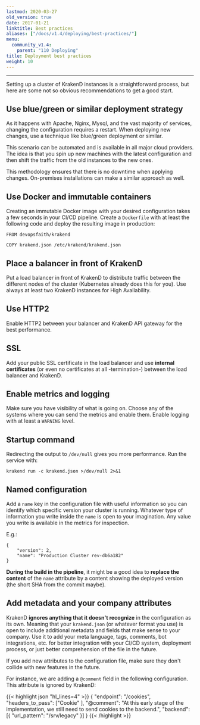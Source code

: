 ```yaml
---
lastmod: 2020-03-27
old_version: true
date: 2017-01-21
linktitle: Best practices
aliases: ["/docs/v1.4/deploying/best-practices/"]
menu:
  community_v1.4:
    parent: "110 Deploying"
title: Deployment best practices
weight: 10
---
```


---
Setting up a cluster of KrakenD instances is a straightforward process, but here are some not so obvious recommendations to get a good start.


## Use blue/green or similar deployment strategy
As it happens with Apache, Nginx, Mysql, and the vast majority of services, changing the configuration requires a restart. When deploying new changes, use a technique like blue/green deployment or similar.

This scenario can be automated and is available in all major cloud providers. The idea is that you spin up new machines with the latest configuration and then shift the traffic from the old instances to the new ones.

This methodology ensures that there is no downtime when applying changes. On-premises installations can make a similar approach as well.

## Use Docker and immutable containers
Creating an immutable Docker image with your desired configuration takes a few seconds in your CI/CD pipeline. Create a `Dockerfile` with at least the following code and deploy the resulting image in production:

    FROM devopsfaith/krakend

    COPY krakend.json /etc/krakend/krakend.json

## Place a balancer in front of KrakenD
Put a load balancer in front of KrakenD to distribute traffic between the different nodes of the cluster (Kubernetes already does this for you). Use always at least two KrakenD instances for High Availability.

## Use HTTP2
Enable HTTP2 between your balancer and KrakenD API gateway for the best performance.

## SSL
Add your public SSL certificate in the load balancer and use **internal certificates** (or even no certificates at all -termination-) between the load balancer and KrakenD.

## Enable metrics and logging
Make sure you have visibility of what is going on. Choose any of the systems where you can send the metrics and enable them. Enable logging with at least a `WARNING` level.

## Startup command
Redirecting the output to `/dev/null` gives you more performance.  Run the service with:

    krakend run -c krakend.json >/dev/null 2>&1

## Named configuration
Add a `name` key in the configuration file with useful information so you can identify which specific version your cluster is running. Whatever type of information you write inside the `name` is open to your imagination. Any value you write is available in the metrics for inspection.

E.g.:

    {
        "version": 2,
        "name": "Production Cluster rev-db6a182"
    }

**During the build in the pipeline**, it might be a good idea to **replace the content** of the `name` attribute by a content showing the deployed version (the short SHA from the commit maybe).

## Add metadata and your company attributes
KrakenD **ignores anything that it doesn't recognize** in the configuration as its own. Meaning that your `krakend.json` (or whatever format you use) is open to include additional metadata and fields that make sense to your company. Use it to add your meta language, tags, comments, bot integrations, etc. for better integration with your CI/CD system, deployment process, or just better comprehension of the file in the future.

If you add new attributes to the configuration file, make sure they don't collide with new features in the future.

For instance, we are adding a `@comment` field in the following configuration. This attribute is ignored by KrakenD:


{{< highlight json "hl_lines=4" >}}
{
    "endpoint": "/cookies",
    "headers_to_pass": ["Cookie" ],
    "@comment": "At this early stage of the implementation, we still need to send cookies to the backend.",
    "backend": [{
        "url_pattern": "/srv/legacy"
    }]
}
{{< /highlight >}}
